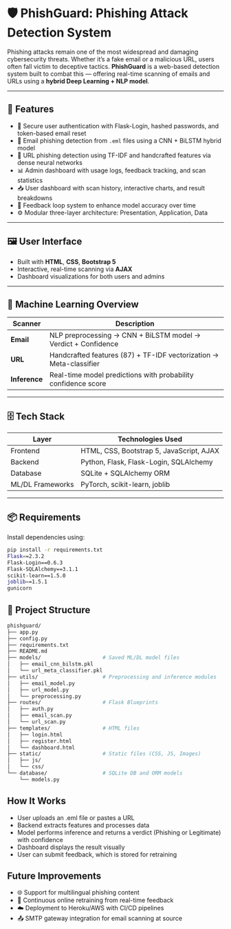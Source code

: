 # 🛡️ PhishGuard: Phishing Attack Detection System

Phishing attacks remain one of the most widespread and damaging cybersecurity threats. Whether it’s a fake email or a malicious URL, users often fall victim to deceptive tactics. **PhishGuard** is a web-based detection system built to combat this — offering real-time scanning of emails and URLs using a **hybrid Deep Learning + NLP model**.

---

## 🚀 Features

- 🔐 Secure user authentication with Flask-Login, hashed passwords, and token-based email reset
- 📧 Email phishing detection from `.eml` files using a CNN + BiLSTM hybrid model
- 🔗 URL phishing detection using TF-IDF and handcrafted features via dense neural networks
- 📊 Admin dashboard with usage logs, feedback tracking, and scan statistics
- 📥 User dashboard with scan history, interactive charts, and result breakdowns
- 🔁 Feedback loop system to enhance model accuracy over time
- ⚙️ Modular three-layer architecture: Presentation, Application, Data

---

## 🖼️ User Interface

- Built with **HTML**, **CSS**, **Bootstrap 5**
- Interactive, real-time scanning via **AJAX**
- Dashboard visualizations for both users and admins

---

## 🧠 Machine Learning Overview

| Scanner        | Description                                                                 |
|----------------|-----------------------------------------------------------------------------|
| **Email**      | NLP preprocessing → CNN + BiLSTM model → Verdict + Confidence              |
| **URL**        | Handcrafted features (87) + TF-IDF vectorization → Meta-classifier         |
| **Inference**  | Real-time model predictions with probability confidence score              |

---

## 🗄️ Tech Stack

| Layer            | Technologies Used                                 |
|------------------|---------------------------------------------------|
| Frontend         | HTML, CSS, Bootstrap 5, JavaScript, AJAX          |
| Backend          | Python, Flask, Flask-Login, SQLAlchemy            |
| Database         | SQLite + SQLAlchemy ORM                           |
| ML/DL Frameworks | PyTorch, scikit-learn, joblib                     |

---

## 📦 Requirements

Install dependencies using:

```bash
pip install -r requirements.txt
Flask==2.3.2
Flask-Login==0.6.3
Flask-SQLAlchemy==3.1.1
scikit-learn==1.5.0
joblib==1.5.1
gunicorn
```
## 📂 Project Structure
``` bash
phishguard/
├── app.py
├── config.py
├── requirements.txt
├── README.md
├── models/                    # Saved ML/DL model files
│   ├── email_cnn_bilstm.pkl
│   └── url_meta_classifier.pkl
├── utils/                     # Preprocessing and inference modules
│   ├── email_model.py
│   ├── url_model.py
│   └── preprocessing.py
├── routes/                    # Flask Blueprints
│   ├── auth.py
│   ├── email_scan.py
│   └── url_scan.py
├── templates/                 # HTML files
│   ├── login.html
│   ├── register.html
│   └── dashboard.html
├── static/                    # Static files (CSS, JS, Images)
│   ├── js/
│   └── css/
└── database/                  # SQLite DB and ORM models
    └── models.py
```
## How It Works
- User uploads an .eml file or pastes a URL
- Backend extracts features and processes data
- Model performs inference and returns a verdict (Phishing or Legitimate) with confidence
- Dashboard displays the result visually
- User can submit feedback, which is stored for retraining

## Future Improvements
- 🌐 Support for multilingual phishing content
- 🔁 Continuous online retraining from real-time feedback
- ☁️ Deployment to Heroku/AWS with CI/CD pipelines
- 📤 SMTP gateway integration for email scanning at source

